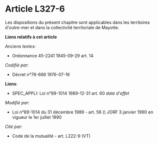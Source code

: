 # Article L327-6

Les dispositions du présent chapitre sont applicables dans les territoires d'outre-mer et dans la collectivité territoriale
de Mayotte.

**Liens relatifs à cet article**

_Anciens textes_:

  - Ordonnance 45-2241 1945-09-29 art. 14

_Codifié par_:

  - Décret n°76-666 1976-07-16

**Liens**:

  - SPEC_APPLI: Loi n°89-1014 1989-12-31 art. 60 *date d'effet*

_Modifié par_:

  - Loi n°89-1014 du 31 décembre 1989 - art. 56 () JORF 3 janvier 1990 en vigueur le 1er juillet 1990

_Cité par_:

  - Code de la mutualité - art. L222-9 (VT)
